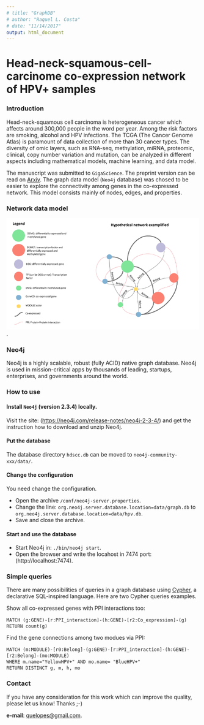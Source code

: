 ```yaml
---
# title: "GraphDB"
# author: "Raquel L. Costa"
# date: "11/14/2017"
output: html_document
---
```


# Head-neck-squamous-cell-carcinome co-expression network of HPV+ samples

### Introduction

Head-neck-squamous cell carcinoma is heterogeneous cancer which affects around 300,000 people in the word per year. Among the risk factors are smoking, alcohol and HPV infections. The TCGA (The Cancer Genome Atlas) is paramount of data collection of more than 30 cancer types. The diversity of omic layers, such as RNA-seq, methylation, miRNA, proteomic, clinical, copy number variation and mutation, can be analyzed in different aspects including mathematical models, machine learning, and data model. 

The manuscript was submitted to `GigaScience`. The preprint version can be read on [Arxiv](). The graph data model (`Neo4j` database) was chosed to be easier to explore the connectivity among genes in the co-expressed network. This model consists mainly of nodes, edges, and properties.  


### Network data model 

![Figure 1: Data model representation with nodes and edges.](img/HPV-network.png).

### Neo4j

Neo4j is a highly scalable, robust (fully ACID) native graph database. Neo4j is used in mission-critical apps by thousands of leading, startups, enterprises, and governments around the world.

### How to use

#### Install `Neo4j` (version 2.3.4) locally.

Visit the site: (https://neo4j.com/release-notes/neo4j-2-3-4/) and get the instruction how to download and unzip Neo4j.


#### Put the database

The database directory `hdscc.db` can be moved to `neo4j-community-xxx/data/`.

#### Change the configuration

You need change the configuration. 

* Open the archive `/conf/neo4j-server.properties`.
* Change the line: `org.neo4j.server.database.location=data/graph.db` to `org.neo4j.server.database.location=data/hpv.db`.
* Save and close the archive.

#### Start and use the database

* Start Neo4j in: `./bin/neo4j start`. 
* Open the browser and write the locahost in 7474 port: (http://localhost:7474).

### Simple queries

There are many possibilities of queries in a graph database using [Cypher](https://neo4j.com/developer/cypher-query-language/), a declarative SQL-inspired language. Here are two Cypher queries examples.

Show all co-expressed genes with PPI interactions too:

    MATCH (g:GENE)-[r:PPI_interaction]-(h:GENE)-[r2:Co_expression]-(g) 
    RETURN count(g)
    
Find the gene connections among two modues via PPI:

    MATCH (m:MODULE)-[r0:Belong]-(g:GENE)-[r:PPI_interaction]-(h:GENE)-[r2:Belong]-(mo:MODULE) 
    WHERE m.name="YellowHPV+" AND mo.name= "BlueHPV+" 
    RETURN DISTINCT g, m, h, mo

### Contact
If you have any consideration for this work which can improve the quality, please let us know! Thanks ;-)

**e-mail**: quelopes@gmail.com. 
<!-- Ask questions and please report any bug you find. -->
<!-- MATCH (m:MODULE)-[r0:Belong]-(g:GENE)-[r:PPI_interaction]-(h:GENE)-[r2:Co_expression]-(g) WHERE m.name="BlueHPV+" return g -->
<!-- MATCH (m:MODULE)-[r0:Belong]-(g:GENE)-[r:PPI_interaction]-(h:GENE)-[r2:Co_expression]-(g) WHERE m.name="YellowHPV+" return g -->
